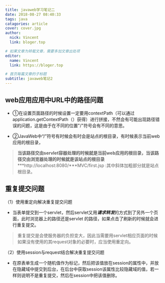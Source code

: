 ```yaml
---
title: javaweb学习笔记二
date: 2018-08-27 08:40:33
tags: java
catagories: article
cover: cover.jpg
author: 
  nick: Vincent
  link: bloger.top

# 如果文章为转载文章，需要多加文章出处项
editor:
  name: Vincent
  link: https://bloger.top

# 首页每篇文章的子标题
subtitle: javaweb笔记2
---
```

## web应用应用中URL中的路径问题 ##

 - ①在设置页面路径的时候设置一定要用contextPath（可以通过application.getContextPath（）获得）进行拼接，不然会有可能出现路径错误的问题，这是由于在不同的位置"/"符号会有不同的意思。

 - ②JavaWeb中“/”符号有时候会有时会是站点的根目录，有时候表示当前web应用的根目录，
 >**当该路径交由servlet容器处理的时候就是当前web应用的根目录，当该路径交由浏览器处理的时候就是该站点的根目录**
 >***http://localhost:8080/***MVC/first.jsp :其中斜体加粗部分就是站点根目录。

## 重复提交问题 ##

（1）使用重定向解决重复提交问题


 - 当表单提交到一个servlet，然后servlet又用***请求转发***的方式到了另外一个页面，此时浏览器上的路径还是servlet 的路径，如果点击了刷新的时候就会进行重复提交。
  >重复提交是会使服务器的负担变大，因此当需要用servlet相应页面的时候如果没有使用的其request对象的必要时，应当使用重定向。

（2）使用session与request结合解决重复提交问题


 - 在原表单生成一个随机值作为标记，然后把该值放在session的属性中，并放在隐藏域中提交到后台，在后台中获取session该属性比较隐藏域的值，若一样则说明不是重复提交，然后在session中把该值删除。